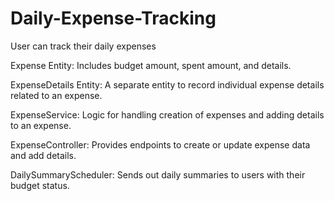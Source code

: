 # Daily-Expense-Tracking
User can track their daily expenses

Expense Entity: Includes budget amount, spent amount, and details.

ExpenseDetails Entity: A separate entity to record individual expense details related to an expense.

ExpenseService: Logic for handling creation of expenses and adding details to an expense.

ExpenseController: Provides endpoints to create or update expense data and add details.

DailySummaryScheduler: Sends out daily summaries to users with their budget status.
